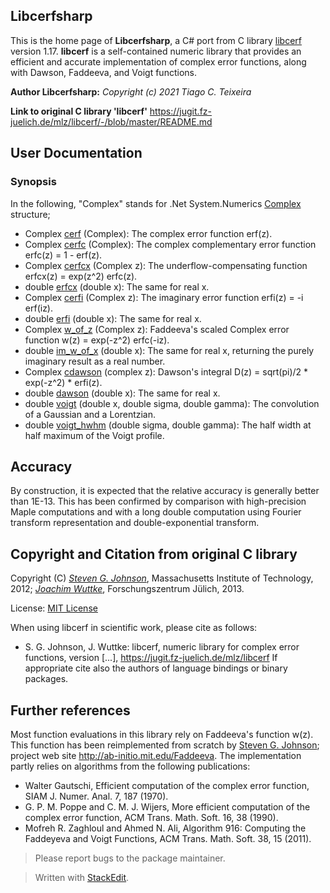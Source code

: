 ﻿## Libcerfsharp


This is the home page of **Libcerfsharp**, a C# port from C library [libcerf](https://jugit.fz-juelich.de/mlz/libcerf/-/blob/master/README.md) version 1.17. 
**libcerf** is a self-contained numeric library that provides an efficient and accurate implementation of complex error functions, along with Dawson, Faddeeva, and Voigt functions.
 

**Author Libcerfsharp:**
<i>Copyright (c) 2021 Tiago C. Teixeira</i>

**Link to original C library 'libcerf'**
https://jugit.fz-juelich.de/mlz/libcerf/-/blob/master/README.md


## User Documentation
### Synopsis

In the following, "Complex" stands for .Net System.Numerics [Complex](https://docs.microsoft.com/en-us/dotnet/api/system.numerics.complex?view=net-5.0) structure;

* Complex [cerf](https://apps.jcns.fz-juelich.de/man/cerf.html) (Complex): The complex error function erf(z).
* Complex [cerfc](https://apps.jcns.fz-juelich.de/man/cerf.html) (Complex): The complex complementary error function erfc(z) = 1 - erf(z).
* Complex [cerfcx](https://apps.jcns.fz-juelich.de/man/erfcx.html) (Complex z): The underflow-compensating function erfcx(z) = exp(z^2) erfc(z).
* double [erfcx](https://apps.jcns.fz-juelich.de/man/erfcx.html) (double x): The same for real x.
* Complex [cerfi](https://apps.jcns.fz-juelich.de/man/erfi.html) (Complex z): The imaginary error function erfi(z) = -i erf(iz).
* double [erfi](https://apps.jcns.fz-juelich.de/man/erfi.html) (double x): The same for real x.
* Complex [w_of_z](https://apps.jcns.fz-juelich.de/man/w_of_z.html) (Complex z): Faddeeva's scaled Complex error function w(z) = exp(-z^2) erfc(-iz).
* double [im_w_of_x](https://apps.jcns.fz-juelich.de/man/w_of_z.html) (double x): The same for real x, returning the purely imaginary result as a real number.
* Complex [cdawson](https://apps.jcns.fz-juelich.de/man/dawson.html) (complex z): Dawson's integral D(z) = sqrt(pi)/2 * exp(-z^2) * erfi(z).
* double [dawson](https://apps.jcns.fz-juelich.de/man/dawson.html) (double x): The same for real x.
* double [voigt](https://apps.jcns.fz-juelich.de/man/voigt.html) (double x, double sigma, double gamma): The convolution of a Gaussian and a Lorentzian.
* double [voigt_hwhm](https://apps.jcns.fz-juelich.de/man/voigt_hwhm.html) (double sigma, double gamma): The half width at half maximum of the Voigt profile.

## Accuracy

By construction, it is expected that the relative accuracy is generally better than 1E-13. This has been confirmed by comparison with high-precision Maple computations and with a long double computation using Fourier transform representation and double-exponential transform.

## Copyright and Citation from original C library

Copyright (C) *[Steven G. Johnson](http://math.mit.edu/~stevenj/)*, Massachusetts Institute of Technology, 2012; *[Joachim Wuttke](https://jugit.fz-juelich.de/j.wuttke)*, Forschungszentrum Jülich, 2013.

License: [MIT License](https://opensource.org/licenses/MIT)

When using libcerf in scientific work, please cite as follows:

- S. G. Johnson, J. Wuttke: libcerf, numeric library for complex error functions, version [...], https://jugit.fz-juelich.de/mlz/libcerf
If appropriate cite also the authors of language bindings or binary packages.

## Further references

Most function evaluations in this library rely on Faddeeva's function w(z).
This function has been reimplemented from scratch by [Steven G. Johnson](http://math.mit.edu/~stevenj/);
project web site http://ab-initio.mit.edu/Faddeeva. The implementation partly relies on algorithms from the following publications:

- Walter Gautschi, Efficient computation of the complex error function, SIAM J. Numer. Anal. 7, 187 (1970).
- G. P. M. Poppe and C. M. J. Wijers, More efficient computation of the complex error function, ACM Trans. Math. Soft. 16, 38 (1990).
- Mofreh R. Zaghloul and Ahmed N. Ali, Algorithm 916: Computing the Faddeyeva and Voigt Functions, ACM Trans. Math. Soft. 38, 15 (2011).

> Please report bugs to the package maintainer.

> Written with [StackEdit](https://stackedit.io/).
